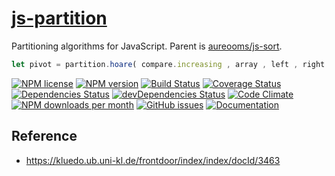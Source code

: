 [js-partition](http://aureooms.github.io/js-partition)
==

Partitioning algorithms for JavaScript. Parent is
[aureooms/js-sort](https://github.com/aureooms/js-sort).

```js
let pivot = partition.hoare( compare.increasing , array , left , right ) ;
```

[![NPM license](http://img.shields.io/npm/l/aureooms-js-partition.svg?style=flat)](https://raw.githubusercontent.com/aureooms/js-partition/master/LICENSE)
[![NPM version](http://img.shields.io/npm/v/aureooms-js-partition.svg?style=flat)](https://www.npmjs.org/package/aureooms-js-partition)
[![Build Status](http://img.shields.io/travis/aureooms/js-partition.svg?style=flat)](https://travis-ci.org/aureooms/js-partition)
[![Coverage Status](http://img.shields.io/coveralls/aureooms/js-partition.svg?style=flat)](https://coveralls.io/r/aureooms/js-partition)
[![Dependencies Status](http://img.shields.io/david/aureooms/js-partition.svg?style=flat)](https://david-dm.org/aureooms/js-partition#info=dependencies)
[![devDependencies Status](http://img.shields.io/david/dev/aureooms/js-partition.svg?style=flat)](https://david-dm.org/aureooms/js-partition#info=devDependencies)
[![Code Climate](http://img.shields.io/codeclimate/github/aureooms/js-partition.svg?style=flat)](https://codeclimate.com/github/aureooms/js-partition)
[![NPM downloads per month](http://img.shields.io/npm/dm/aureooms-js-partition.svg?style=flat)](https://www.npmjs.org/package/aureooms-js-partition)
[![GitHub issues](http://img.shields.io/github/issues/aureooms/js-partition.svg?style=flat)](https://github.com/aureooms/js-partition/issues)
[![Documentation](https://aureooms.github.io/js-partition/badge.svg)](https://aureooms.github.io/js-partition/source.html)

## Reference

  - https://kluedo.ub.uni-kl.de/frontdoor/index/index/docId/3463
